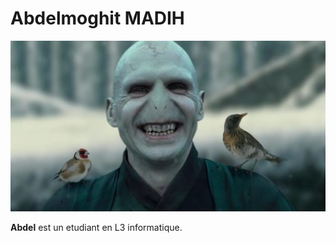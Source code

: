 # Abdelmoghit MADIH
![Abdelmoghit MADIH](../images/abmad.jpg)

**Abdel** est un etudiant en L3 informatique.
